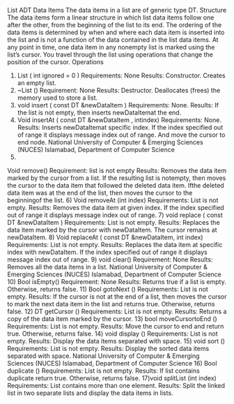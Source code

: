 List ADT
Data Items
The data items in a list are of generic type DT.
Structure
The data items form a linear structure in which list data items follow one after the other, from the
beginning of the list to its end. The ordering of the data items is determined by when and where
each data item is inserted into the list and is not a function of the data contained in the list data
items. At any point in time, one data item in any nonempty list is marked using the list’s cursor.
You travel through the list using operations that change the position of the cursor.
Operations
1) List ( int ignored = 0 )
Requirements:
None
Results:
Constructor. Creates an empty list.
2) ~List ()
Requirement: None
Results:
Destructor. Deallocates (frees) the memory used to store a list.
3) void insert ( const DT &newDataItem )
Requirements:
None.
Results:
If the list is not empty, then inserts newDataItemat the end.
4) Void insertAt ( const DT &newDataItem , intindex)
Requirements:
None.
Results:
Inserts newDataItemat specific index. If the index specified out of range it displays message
index out of range. And move the cursor to end node.
National University of Computer & Emerging Sciences (NUCES) Islamabad,
Department of Computer Science
5)
Void remove()
Requirement: list is not empty
Results:
Removes the data item marked by the cursor from a list. If the resulting list is notempty, then
moves the cursor to the data item that followed the deleted data item. Ifthe deleted data item was
at the end of the list, then moves the cursor to the beginningof the list.
6) Void removeAt (int index)
Requirements:
List is not empty.
Results:
Removes the data item at given index. If the index specified out of range it displays message
index out of range.
7) void replace ( const DT &newDataItem )
Requirements:
List is not empty.
Results:
Replaces the data item marked by the cursor with newDataItem. The cursor remains at
newDataItem.
8) Void replaceAt ( const DT &newDataItem, int index)
Requirements:
List is not empty.
Results:
Replaces the data item at specific index with newDataItem. If the index specified out of range it
displays message index out of range.
9)
void clear()
Requirement: None
Results:
Removes all the data items in a list.
National University of Computer & Emerging Sciences (NUCES) Islamabad,
Department of Computer Science
10) Bool isEmpty()
Requirement: None
Results:
Returns true if a list is empty. Otherwise, returns false.
11)
Bool gotoNext ()
Requirements: List is not empty.
Results:
If the cursor is not at the end of a list, then moves the cursor to mark the next data item in the list and returns true. Otherwise, returns false.
12)
DT getCursor () Requirements: List is not empty.
Results:
Returns a copy of the data item marked by the cursor.
13) bool moveCursortoEnd ()
Requirements:
List is not empty.
Results:
Move the cursor to end and return true. Otherwise, returns false.
14)
void display () Requirements: List is not empty.
Results:
Display the data items separated with space.
15) void sort () Requirements: List is not empty.
Results:
Display the sorted data items separated with space.
National University of Computer & Emerging Sciences (NUCES) Islamabad,
Department of Computer Science
16)
Bool duplicate () Requirements: List is not empty.
Results:
If list contains duplicate return true. Otherwise, returns false.
17)void splitList (int index)
Requirements:
List contains more than one element.
Results:
Split the linked list in two separate lists and display the data items in lists.
